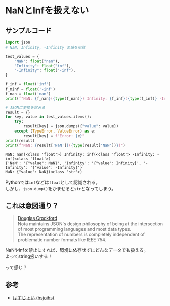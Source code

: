 # NaNとInfを扱えない

## サンプルコード

```python
import json
# NaN, Infinity, -Infinity の値を用意

test_values = {
    "NaN": float("nan"),
    "Infinity": float("inf"),
    "-Infinity": float("-inf"),
}

f_inf = float('inf')
f_minf = float('-inf')
f_nan = float('nan')
print(f"NaN: {f_nan}({type(f_nan)}) Infinity: {f_inf}({type(f_inf)} -Infinity: {f_minf}({type(f_minf)})")

# JSONに変換を試みる
result = {}
for key, value in test_values.items():
    try:
        result[key] = json.dumps({"value": value})
    except (TypeError, ValueError) as e:
        result[key] = f"Error: {e}"
print(result)
print(f"NaN: {result['NaN']}({type(result['NaN'])})")
```

```console
NaN: nan(<class 'float'>) Infinity: inf(<class 'float'> -Infinity: -inf(<class 'float'>)
{'NaN': '{"value": NaN}', 'Infinity': '{"value": Infinity}', '-Infinity': '{"value": -Infinity}'}
NaN: {"value": NaN}(<class 'str'>)
```

Pythonでは`inf`などは`float`として認識される。  
しかし、`json.dump()`をかませると`str`となってしまう。

## これは意図通り？

> [Douglas Crockford](https://www.crockford.com/nota.html)  
> Nota maintains JSON's design philosophy of being at the intersection of most programming languages and most data types.  
> The representation of numbers is completely independent of problematic number formats like IEEE 754.

NaNやinfを禁止にすれば、環境に依存せずにどんなデータでも扱える。  
よってstring扱いする！

って感じ？

## 参考

- [はすじょい (hsjoihs)](https://x.com/hsjoihs/status/1859173427946705300)

